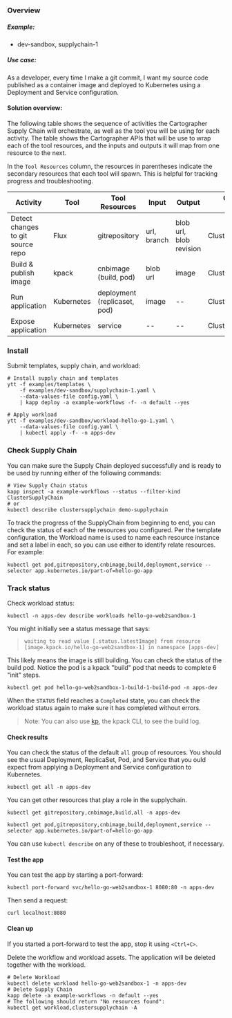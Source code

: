 ### Overview

##### Example:
- dev-sandbox, supplychain-1

##### Use case:
As a developer, every time I make a git commit, I want my source code published as a container image and deployed to Kubernetes using a Deployment and Service configuration.

#### Solution overview:

The following table shows the sequence of activities the Cartographer Supply Chain will orchestrate, as well as the tool you will be using for each activity.
The table shows the Cartographer APIs that will be use to wrap each of the tool resources, and the inputs and outputs it will map from one resource to the next.

In the `Tool Resources` column, the resources in parentheses indicate the secondary resources that  each tool will spawn.
This is helpful for tracking progress and troubleshooting.

| Activity | Tool | Tool Resources | Input | Output | Cartographer Resource |
| --- | --- | --- | --- | --- | --- |
| Detect changes to git source repo | Flux | gitrepository | url, branch | blob url, blob revision | ClusterSourceTemplate |
| Build & publish image | kpack | cnbimage (build, pod) | blob url | image | ClusterImageTemplate |
| Run application | Kubernetes | deployment (replicaset, pod) | image | -- | ClusterTemplate |
| Expose application| Kubernetes | service | -- | -- | ClusterTemplate |

### Install

Submit templates, supply chain, and workload:
```shell
# Install supply chain and templates
ytt -f examples/templates \
    -f examples/dev-sandbox/supplychain-1.yaml \
    --data-values-file config.yaml \
    | kapp deploy -a example-workflows -f- -n default --yes

# Apply workload
ytt -f examples/dev-sandbox/workload-hello-go-1.yaml \
    --data-values-file config.yaml \
    | kubectl apply -f- -n apps-dev
```

### Check Supply Chain

You can make sure the Supply Chain deployed successfully and is ready to be used by running either of the following commands:
```shell
# View Supply Chain status
kapp inspect -a example-workflows --status --filter-kind ClusterSupplyChain
# or
kubectl describe clustersupplychain demo-supplychain
```

To track the progress of the SupplyChain from beginning to end, you can check the status of each of the resources you configured.
Per the template configuration, the Workload name is used to name each resource instance and set a label in each, so you can use either to identify relate resources.
For example:
```shell
kubectl get pod,gitrepository,cnbimage,build,deployment,service --selector app.kubernetes.io/part-of=hello-go-app
```

### Track status

Check workload status:
```shell
kubectl -n apps-dev describe workloads hello-go-web2sandbox-1 
```

You might initially see a status message that says:
> `waiting to read value [.status.latestImage] from resource [image.kpack.io/hello-go-web2sandbox-1] in namespace [apps-dev]`

This likely means the image is still building. You can check the status of the build pod.
Notice the pod is a kpack "build" pod that needs to complete 6 "init" steps.
```shell
kubectl get pod hello-go-web2sandbox-1-build-1-build-pod -n apps-dev
```

When the `STATUS` field reaches a `Completed` state, you can check the workload status again to make sure it has completed without errors.

> Note: You can also use [kp](https://github.com/vmware-tanzu/kpack-cli/blob/main/docs/kp_build_logs.md), the kpack CLI, to see the build log.

#### Check results

You can check the status of the default `all` group of resources.
You should see the usual Deployment, ReplicaSet, Pod, and Service that you ould expect from applying a Deployment and Service configuration to Kubernetes.
```shell
kubectl get all -n apps-dev
```

You can get other resources that play a role in the supplychain.
```shell
kubectl get gitrepository,cnbimage,build,all -n apps-dev
```

```shell
kubectl get pod,gitrepository,cnbimage,build,deployment,service --selector app.kubernetes.io/part-of=hello-go-app
```

You can use `kubectl describe` on any of these to troubleshoot, if necessary.

#### Test the app

You can test the app by starting a port-forward:
```shell
kubectl port-forward svc/hello-go-web2sandbox-1 8080:80 -n apps-dev
```

Then send a request:
```shell
curl localhost:8080
```

#### Clean up

If you started a port-forward to test the app, stop it using `<Ctrl+C>`.

Delete the workflow and workload assets. The application will be deleted together with the workload.
```shell
# Delete Workload
kubectl delete workload hello-go-web2sandbox-1 -n apps-dev
# Delete Supply Chain
kapp delete -a example-workflows -n default --yes
# The following should return "No resources found":
kubectl get workload,clustersupplychain -A
```

